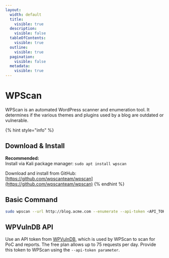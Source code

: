 ```yaml
---
layout:
  width: default
  title:
    visible: true
  description:
    visible: false
  tableOfContents:
    visible: true
  outline:
    visible: true
  pagination:
    visible: false
  metadata:
    visible: true
---
```


# WPScan

WPScan is an automated WordPress scanner and enumeration tool. It determines if the various themes and plugins used by a blog are outdated or vulnerable.

{% hint style="info" %}
## Download & Install

**Recommended:**\
Install via Kali package manager: `sudo apt install wpscan`



Download and install from GitHub:\
[https://github.com/wpscanteam/wpscan](https://github.com/wpscanteam/wpscan)
{% endhint %}

## Basic Command

```bash
sudo wpscan --url http://blog.acme.com --enumerate --api-token <API_TOKEN>
```

## WPVulnDB API

Use an API token from [WPVulnDB](https://wpvulndb.com/), which is used by WPScan to scan for PoC and reports. The free plan allows up to 75 requests per day. Provide this token to WPScan using the `--api-token parameter`.
